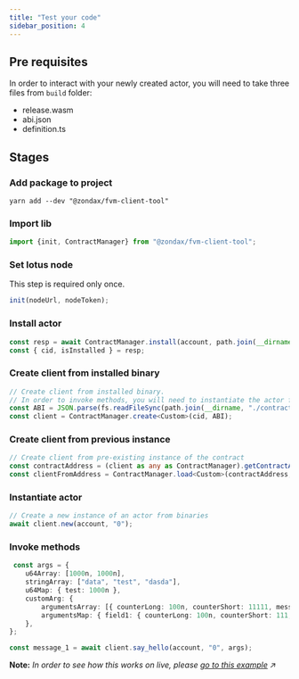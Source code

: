 ```yaml
---
title: "Test your code"
sidebar_position: 4
---
```


## Pre requisites
In order to interact with your newly created actor, you will need to take three files from `build` folder:
- release.wasm
- abi.json
- definition.ts

## Stages

### Add package to project

```shell
yarn add --dev "@zondax/fvm-client-tool"
```

### Import lib

```typescript
import {init, ContractManager} from "@zondax/fvm-client-tool";
```

### Set lotus node
This step is required only once.
```typescript
init(nodeUrl, nodeToken);
```

### Install actor

```typescript
const resp = await ContractManager.install(account, path.join(__dirname, "./contract/custom/binary.wasm"));
const { cid, isInstalled } = resp;
```

### Create client from installed binary
```typescript
// Create client from installed binary.
// In order to invoke methods, you will need to instantiate the actor first
const ABI = JSON.parse(fs.readFileSync(path.join(__dirname, "./contract/custom/abi.json"), "utf-8"));
const client = ContractManager.create<Custom>(cid, ABI);
```

### Create client from previous instance
```typescript
// Create client from pre-existing instance of the contract
const contractAddress = (client as any as ContractManager).getContractAddress();
const clientFromAddress = ContractManager.load<Custom>(contractAddress, ABI);
```

### Instantiate actor

```typescript
// Create a new instance of an actor from binaries
await client.new(account, "0");
```

### Invoke methods

```typescript
 const args = {
    u64Array: [1000n, 1000n],
    stringArray: ["data", "test", "dasda"],
    u64Map: { test: 1000n },
    customArg: {
        argumentsArray: [{ counterLong: 100n, counterShort: 11111, message: "testing message 1" }],
        argumentsMap: { field1: { counterLong: 100n, counterShort: 111, message: "testing message 2" } },
    },
};

const message_1 = await client.say_hello(account, "0", args);
```

**Note:** _In order to see how this works on live, please [go to this example](https://github.com/Zondax/fvm-client-tool/tree/master/example) :arrow_upper_right:_
